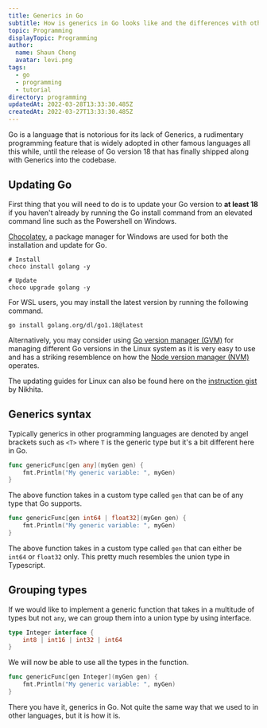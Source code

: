 ```yaml
---
title: Generics in Go
subtitle: How is generics in Go looks like and the differences with others
topic: Programming
displayTopic: Programming
author:
  name: Shaun Chong
  avatar: levi.png
tags:
  - go
  - programming
  - tutorial
directory: programming
updatedAt: 2022-03-28T13:33:30.485Z
createdAt: 2022-03-27T13:33:30.485Z
---
```


Go is a language that is notorious for its lack of Generics, a rudimentary programming feature that is widely adopted in other famous languages all this while, until the release of Go version 18 that has finally shipped along with Generics into the codebase.

## Updating Go

First thing that you will need to do is to update your Go version to **at least 18** if you haven't already by running the Go install command from an elevated command line such as the Powershell on Windows.

[Chocolatey](https://chocolatey.org/), a package manager for Windows are used for both the installation and update for Go.

```
# Install
choco install golang -y

# Update
choco upgrade golang -y
```

For WSL users, you may install the latest version by running the following command.

```
go install golang.org/dl/go1.18@latest
```

Alternatively, you may consider using [Go version manager (GVM)](https://github.com/moovweb/gvm) for managing different Go versions in the Linux system as it is very easy to use and has a striking resemblence on how the [Node version manager (NVM)](https://github.com/nvm-sh/nvm) operates.

The updating guides for Linux can also be found here on the [instruction gist](https://gist.github.com/nikhita/432436d570b89cab172dcf2894465753) by Nikhita.

## Generics syntax

Typically generics in other programming languages are denoted by angel brackets such as `<T>` where `T` is the generic type but it's a bit different here in Go.

```go
func genericFunc[gen any](myGen gen) {
    fmt.Println("My generic variable: ", myGen)
}
```

The above function takes in a custom type called `gen` that can be of any type that Go supports.

```go
func genericFunc[gen int64 | float32](myGen gen) {
    fmt.Println("My generic variable: ", myGen)
}
```

The above function takes in a custom type called `gen` that can either be `int64` or `float32` only. This pretty much resembles the union type in Typescript.

## Grouping types

If we would like to implement a generic function that takes in a multitude of types but not `any`, we can group them into a union type by using interface.

```go
type Integer interface {
    int8 | int16 | int32 | int64
}
```

We will now be able to use all the types in the function.

```go
func genericFunc[gen Integer](myGen gen) {
    fmt.Println("My generic variable: ", myGen)
}
```

There you have it, generics in Go. Not quite the same way that we used to in other languages, but it is how it is.
